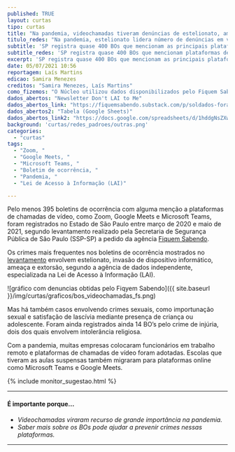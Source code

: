 ```yaml
---
published: TRUE
layout: curtas
tipo: curtas
title: "Na pandemia, videochamadas tiveram denúncias de estelionato, ameaças, extorsões e outros crimes"
titulo_redes: "Na pandemia, estelionato lidera número de denúncias em videochamadas"
subtitle: 'SP registra quase 400 BOs que mencionam as principais plataformas de chamadas de vídeo durante pandemia, segundo dados obtidos por Fiquem Sabendo'
subtitle_redes: 'SP registra quase 400 BOs que mencionam plataformas de vídeo desde março.2020'
excerpt: 'SP registra quase 400 BOs que mencionam as principais plataformas de chamadas de vídeo durante pandemia, segundo dados obtidos pelo Fiquem Sabendo'
date: 05/07/2021 10:56
reportagem: Laís Martins
edicao: Samira Menezes
creditos: "Samira Menezes, Laís Martins"
como_fizemos: "O Núcleo utilizou dados disponibilizados pelo Fiquem Sabendo."
dados_abertos: "Newsletter Don't LAI to Me"
dados_abertos_link: "https://fiquemsabendo.substack.com/p/soldados-foram-detidos-por-pedir"
dados_abertos2: "Tabela (Google Sheets)"
dados_abertos_link2: "https://docs.google.com/spreadsheets/d/1hddgNsZXwEhyL7xOnxkxWFJPjUVV2x1O2AVFrHjsYzA/edit#gid=0"
background: 'curtas/redes_padroes/outras.png'
categories:
  - "curtas"
tags:
  - "Zoom, "
  - "Google Meets, "
  - "Microsoft Teams, "
  - "Boletim de ocorrência, "
  - "Pandemia, "
  - "Lei de Acesso à Informação (LAI)"

---
```


Pelo menos 395 boletins de ocorrência com alguma menção a plataformas de chamadas de vídeo, como Zoom, Google Meets e Microsoft Teams, foram registrados no Estado de São Paulo entre março de 2020 e maio de 2021, segundo levantamento realizado pela Secretaria de Segurança Pública de São Paulo (SSP-SP) a pedido da agência [Fiquem Sabendo](https://fiquemsabendo.substack.com/p/soldados-foram-detidos-por-pedir).

Os crimes mais frequentes nos boletins de ocorrência mostrados no [levantamento](https://docs.google.com/spreadsheets/d/1hddgNsZXwEhyL7xOnxkxWFJPjUVV2x1O2AVFrHjsYzA/edit#gid=0) envolvem estelionato, invasão de dispositivo informático, ameaça e extorsão, segundo a agência de dados independente, especializada na Lei de Acesso à Informação (LAI).

![gráfico com denuncias obtidas pelo Fiqyem Sabendo]({{ site.baseurl }}/img/curtas/graficos/bos_videochamadas_fs.png)

Mas há também casos envolvendo crimes sexuais, como importunação sexual e satisfação de lascívia mediante presença de criança ou adolescente. Foram ainda registrados ainda 14 BO’s pelo crime de injúria, dois dos quais envolvem intolerância religiosa.

Com a pandemia, muitas empresas colocaram funcionários em trabalho remoto e plataformas de chamadas de vídeo foram adotadas. Escolas que tiveram as aulas suspensas também migraram para plataformas online como Microsoft Teams e Google Meets.

{% include monitor_sugestao.html %}


---

#### É importante porque...

- *Videochamadas viraram recurso de grande importância na pandemia.*
- *Saber mais sobre os BOs pode ajudar a prevenir crimes nessas plataformas.*

---
